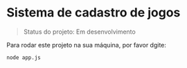 <h1>Sistema de cadastro de jogos</h1>

>Status do projeto: Em desenvolvimento

Para rodar este projeto na sua máquina, por favor dgite:

```
node app.js
```
